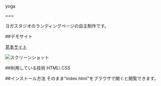 yoga

===

ヨガスタジオのランディングページの自主制作です。

##デモサイト

[見本サイト](https://yasuko-yoga-portfolio.herokuapp.com/)

![スクリーンショット](https://user-images.githubusercontent.com/84828867/138978054-2fdd3509-10c7-4583-992a-a5a6ebc57fd5.png)

##利用している技術
HTML\ CSS

##インストール方法
そのまま"index.html"をブラウザで開くと閲覧できます。
